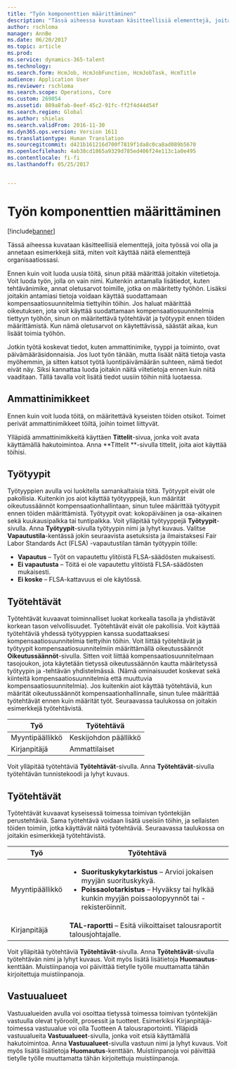 ```yaml
---
title: "Työn komponenttien määrittäminen"
description: "Tässä aiheessa kuvataan käsitteellisiä elementtejä, joita työssä voi olla ja annetaan esimerkkejä siitä, miten voit käyttää näitä elementtejä organisaatiossasi."
author: rschloma
manager: AnnBe
ms.date: 06/20/2017
ms.topic: article
ms.prod: 
ms.service: dynamics-365-talent
ms.technology: 
ms.search.form: HcmJob, HcmJobFunction, HcmJobTask, HcmTitle
audience: Application User
ms.reviewer: rschloma
ms.search.scope: Operations, Core
ms.custom: 269054
ms.assetid: 889a8fab-0eef-45c2-91fc-ff2f4d44d54f
ms.search.region: Global
ms.author: shielas
ms.search.validFrom: 2016-11-30
ms.dyn365.ops.version: Version 1611
ms.translationtype: Human Translation
ms.sourcegitcommit: d421b161216d700f7819f1da8c0ca8ad089b5670
ms.openlocfilehash: 4ab38cd1865a9329d785ed406f24e113c1a0e495
ms.contentlocale: fi-fi
ms.lasthandoff: 05/25/2017


---
```


# <a name="setting-up-the-components-of-a-job"></a>Työn komponenttien määrittäminen

[!include[banner](includes/banner.md)]


Tässä aiheessa kuvataan käsitteellisiä elementtejä, joita työssä voi olla ja annetaan esimerkkejä siitä, miten voit käyttää näitä elementtejä organisaatiossasi. 

Ennen kuin voit luoda uusia töitä, sinun pitää määrittää joitakin viitetietoja. Voit luoda työn, jolla on vain nimi. Kuitenkin antamalla lisätiedot, kuten tehtävänimike, annat oletusarvot toimille, jotka on määritetty työhön. Lisäksi joitakin antamiasi tietoja voidaan käyttää suodattamaan kompensaatiosuunnitelmia tiettyihin töihin. Jos haluat määrittää oikeutuksen, jota voit käyttää suodattamaan kompensaatiosuunnitelmia tiettyyn työhön, sinun on määritettävä työtehtävät ja työtyypit ennen töiden määrittämistä. Kun nämä oletusarvot on käytettävissä, säästät aikaa, kun lisäät toimia työhön. 

Jotkin työtä koskevat tiedot, kuten ammattinimike, tyyppi ja toiminto, ovat päivämääräsidonnaisia. Jos luot työn tänään, mutta lisäät näitä tietoja vasta myöhemmin, ja sitten katsot työtä luontipäivämäärän suhteen, nämä tiedot eivät näy. Siksi kannattaa luoda joitakin näitä viitetietoja ennen kuin niitä vaaditaan. Tällä tavalla voit lisätä tiedot uusiin töihin niitä luotaessa.

## <a name="job-titles"></a>Ammattinimikkeet
Ennen kuin voit luoda töitä, on määritettävä kyseisten töiden otsikot. Toimet perivät ammattinimikkeet töiltä, joihin toimet liittyvät. 

Ylläpidä ammattinimikkeitä käyttäen **Tittelit**-sivua, jonka voit avata käyttämällä hakutoimintoa. Anna **Tittelit **-sivulla tittelit, joita aiot käyttää töihisi.

## <a name="job-types"></a>Työtyypit
Työtyyppien avulla voi luokitella samankaltaisia töitä. Työtyypit eivät ole pakollisia. Kuitenkin jos aiot käyttää työtyyppejä, kun määrität oikeutussäännöt kompensaationhallintaan, sinun tulee määrittää työtyypit ennen töiden määrittämistä. Työtyypit ovat: kokopäiväinen ja osa-aikainen sekä kuukausipalkka tai tuntipalkka. Voit ylläpitää työtyyppejä **Työtyypit**-sivulla. Anna **Työtyypit**-sivulla työtyypin nimi ja lyhyt kuvaus. Valitse **Vapautustila**-kentässä jokin seuraavista asetuksista ja ilmaistaksesi Fair Labor Standards Act (FLSA) -vapautustilan tämän työtyypin töille:

-   **Vapautus** – Työt on vapautettu ylitöistä FLSA-säädösten mukaisesti.
-   **Ei vapautusta** – Töitä ei ole vapautettu ylitöistä FLSA-säädösten mukaisesti.
-   **Ei koske** – FLSA-kattavuus ei ole käytössä.

## <a name="job-functions"></a>Työtehtävät
Työtehtävät kuvaavat toiminnalliset luokat korkealla tasolla ja yhdistävät korkean tason velvollisuudet. Työtehtävät eivät ole pakollisia. Voit käyttää työtehtäviä yhdessä työtyyppien kanssa suodattaaksesi kompensaatiosuunnitelmia tiettyihin töihin. Voit liittää työtehtävät ja työtyypit kompensaatiosuunnitelmiin määrittämällä oikeutussäännöt **Oikeutussäännöt**-sivulla. Sitten voit liittää kompensaatiosuunnitelmaan tasojoukon, jota käytetään tietyssä oikeutussäännön kautta määritetyssä työtyypin ja -tehtävän yhdistelmässä. (Nämä ominaisuudet koskevat sekä kiinteitä kompensaatiosuunnitelmia että muuttuvia kompensaatiosuunnitelmia). Jos kuitenkin aiot käyttää työtehtäviä, kun määrität oikeutussäännöt kompensaationhallinnalle, sinun tulee määrittää työtehtävät ennen kuin määrität työt. Seuraavassa taulukossa on joitakin esimerkkejä työtehtävistä.

| Työ           | Työtehtävä         |
|---------------|----------------------|
| Myyntipäällikkö | Keskijohdon päällikkö    |
| Kirjanpitäjä    | Ammattilaiset        |

Voit ylläpitää työtehtäviä **Työtehtävät**-sivulla. Anna **Työtehtävät**-sivulla työtehtävän tunnistekoodi ja lyhyt kuvaus.

## <a name="job-tasks"></a>Työtehtävät
Työtehtävät kuvaavat kyseisessä toimessa toimivan työntekijän perustehtäviä. Sama työtehtävä voidaan lisätä useisiin töihin, ja sellaisten töiden toimiin, jotka käyttävät näitä työtehtäviä. Seuraavassa taulukossa on joitakin esimerkkejä työtehtävistä.

<table>
<thead>
<tr class="header">
<th>Työ</th>
<th>Työtehtävä</th>
</tr>
</thead>
<tbody>
<tr class="odd">
<td>Myyntipäällikkö</td>
<td><ul>
<li><strong>Suorituskykytarkistus</strong> – Arvioi jokaisen myyjän suorituskykyä.</li>
<li><strong>Poissaolotarkistus</strong> – Hyväksy tai hylkää kunkin myyjän poissaolopyynnöt tai -rekisteröinnit.</li>
</ul></td>
</tr>
<tr class="even">
<td>Kirjanpitäjä</td>
<td><strong>TAL-raportti</strong> – Esitä viikoittaiset talousraportit talousjohtajalle.</td>
</tr>
</tbody>
</table>

Voit ylläpitää työtehtäviä **Työtehtävät**-sivulla. Anna **Työtehtävät**-sivulla työtehtävän nimi ja lyhyt kuvaus. Voit myös lisätä lisätietoja **Huomautus**-kenttään. Muistiinpanoja voi päivittää tietylle työlle muuttamatta tähän kirjoitettuja muistiinpanoja.

## <a name="areas-of-responsibility"></a>Vastuualueet
Vastuualueiden avulla voi osoittaa tietyssä toimessa toimivan työntekijän vastuulla olevat työroolit, prosessit ja tuotteet. Esimerkiksi Kirjanpitäjä-toimessa vastuualue voi olla Tuotteen A talousraportointi. Ylläpidä vastuualueita **Vastuualueet**-sivulla, jonka voit etsiä käyttämällä hakutoimintoa. Anna **Vastuualueet**-sivulla vastuun nimi ja lyhyt kuvaus. Voit myös lisätä lisätietoja **Huomautus**-kenttään. Muistiinpanoja voi päivittää tietylle työlle muuttamatta tähän kirjoitettuja muistiinpanoja.




